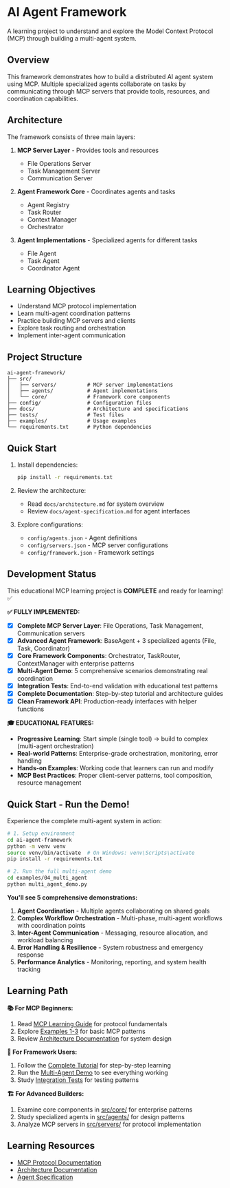 # AI Agent Framework

A learning project to understand and explore the Model Context Protocol (MCP) through building a multi-agent system.

## Overview

This framework demonstrates how to build a distributed AI agent system using MCP. Multiple specialized agents collaborate on tasks by communicating through MCP servers that provide tools, resources, and coordination capabilities.

## Architecture

The framework consists of three main layers:

1. **MCP Server Layer** - Provides tools and resources
   - File Operations Server
   - Task Management Server  
   - Communication Server

2. **Agent Framework Core** - Coordinates agents and tasks
   - Agent Registry
   - Task Router
   - Context Manager
   - Orchestrator

3. **Agent Implementations** - Specialized agents for different tasks
   - File Agent
   - Task Agent
   - Coordinator Agent

## Learning Objectives

- Understand MCP protocol implementation
- Learn multi-agent coordination patterns
- Practice building MCP servers and clients
- Explore task routing and orchestration
- Implement inter-agent communication

## Project Structure

```
ai-agent-framework/
├── src/
│   ├── servers/          # MCP server implementations
│   ├── agents/           # Agent implementations
│   └── core/             # Framework core components
├── config/               # Configuration files
├── docs/                 # Architecture and specifications
├── tests/                # Test files
├── examples/             # Usage examples
└── requirements.txt      # Python dependencies
```

## Quick Start

1. Install dependencies:
   ```bash
   pip install -r requirements.txt
   ```

2. Review the architecture:
   - Read `docs/architecture.md` for system overview
   - Review `docs/agent-specification.md` for agent interfaces

3. Explore configurations:
   - `config/agents.json` - Agent definitions
   - `config/servers.json` - MCP server configurations
   - `config/framework.json` - Framework settings

## Development Status

This educational MCP learning project is **COMPLETE** and ready for learning! ✅

**✅ FULLY IMPLEMENTED:**
- [x] **Complete MCP Server Layer**: File Operations, Task Management, Communication servers
- [x] **Advanced Agent Framework**: BaseAgent + 3 specialized agents (File, Task, Coordinator)
- [x] **Core Framework Components**: Orchestrator, TaskRouter, ContextManager with enterprise patterns
- [x] **Multi-Agent Demo**: 5 comprehensive scenarios demonstrating real coordination
- [x] **Integration Tests**: End-to-end validation with educational test patterns
- [x] **Complete Documentation**: Step-by-step tutorial and architecture guides
- [x] **Clean Framework API**: Production-ready interfaces with helper functions

**🎓 EDUCATIONAL FEATURES:**
- **Progressive Learning**: Start simple (single tool) → build to complex (multi-agent orchestration)
- **Real-world Patterns**: Enterprise-grade orchestration, monitoring, error handling
- **Hands-on Examples**: Working code that learners can run and modify
- **MCP Best Practices**: Proper client-server patterns, tool composition, resource management

## Quick Start - Run the Demo!

Experience the complete multi-agent system in action:

```bash
# 1. Setup environment
cd ai-agent-framework
python -m venv venv
source venv/bin/activate  # On Windows: venv\Scripts\activate
pip install -r requirements.txt

# 2. Run the full multi-agent demo
cd examples/04_multi_agent
python multi_agent_demo.py
```

**You'll see 5 comprehensive demonstrations:**
1. **Agent Coordination** - Multiple agents collaborating on shared goals
2. **Complex Workflow Orchestration** - Multi-phase, multi-agent workflows with coordination points
3. **Inter-Agent Communication** - Messaging, resource allocation, and workload balancing
4. **Error Handling & Resilience** - System robustness and emergency response
5. **Performance Analytics** - Monitoring, reporting, and system health tracking

## Learning Path

**📚 For MCP Beginners:**
1. Read [MCP Learning Guide](docs/mcp-learning-guide.md) for protocol fundamentals
2. Explore [Examples 1-3](examples/) for basic MCP patterns
3. Review [Architecture Documentation](docs/architecture.md) for system design

**🚀 For Framework Users:**
1. Follow the [Complete Tutorial](docs/tutorial.md) for step-by-step learning
2. Run the [Multi-Agent Demo](examples/04_multi_agent/) to see everything working
3. Study [Integration Tests](tests/) for testing patterns

**🏗️ For Advanced Builders:**
1. Examine core components in [src/core/](src/core/) for enterprise patterns
2. Study specialized agents in [src/agents/](src/agents/) for design patterns
3. Analyze MCP servers in [src/servers/](src/servers/) for protocol implementation

## Learning Resources

- [MCP Protocol Documentation](https://modelcontextprotocol.io/)
- [Architecture Documentation](docs/architecture.md)
- [Agent Specification](docs/agent-specification.md)